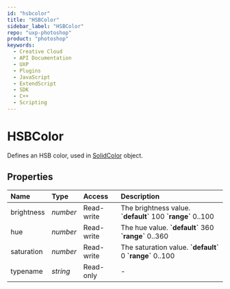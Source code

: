 ```yaml
---
id: "hsbcolor"
title: "HSBColor"
sidebar_label: "HSBColor"
repo: "uxp-photoshop"
product: "photoshop"
keywords:
  - Creative Cloud
  - API Documentation
  - UXP
  - Plugins
  - JavaScript
  - ExtendScript
  - SDK
  - C++
  - Scripting
---
```


# HSBColor

Defines an HSB color, used in [SolidColor](/ps_reference/classes/solidcolor/) object.

## Properties

| Name | Type | Access | Description |
| :------ | :------ | :------ | :------ |
| brightness | *number* | Read-write | The brightness value.  **&#x60;default&#x60;** 100  **&#x60;range&#x60;** 0..100 |
| hue | *number* | Read-write | The hue value.  **&#x60;default&#x60;** 360  **&#x60;range&#x60;** 0..360 |
| saturation | *number* | Read-write | The saturation value.  **&#x60;default&#x60;** 0  **&#x60;range&#x60;** 0..100 |
| typename | *string* | Read-only | - |
